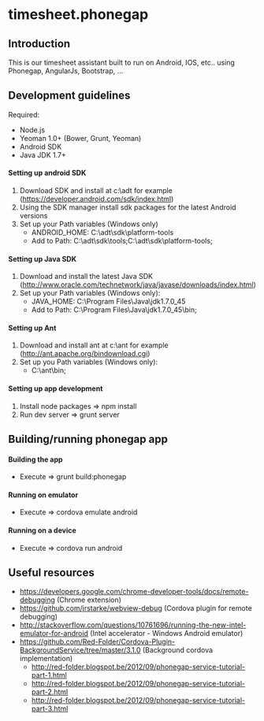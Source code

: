 timesheet.phonegap
==================

## Introduction

This is our timesheet assistant built to run on Android, IOS, etc.. using Phonegap, AngularJs, Bootstrap, ...

## Development guidelines

Required:
- Node.js
- Yeoman 1.0+ (Bower, Grunt, Yeoman)
- Android SDK
- Java JDK 1.7+

#### Setting up android SDK
1. Download SDK and install at c:\adt for example (https://developer.android.com/sdk/index.html)
2. Using the SDK manager install sdk packages for the latest Android versions
3. Set up your Path variables (Windows only)
	- ANDROID_HOME: C:\adt\sdk\platform-tools
	- Add to Path:  C:\adt\sdk\tools;C:\adt\sdk\platform-tools;

#### Setting up Java SDK
1. Download and install the latest Java SDK (http://www.oracle.com/technetwork/java/javase/downloads/index.html)
2. Set up your Path variables (Windows only):
	- JAVA_HOME: C:\Program Files\Java\jdk1.7.0_45
	- Add to Path: C:\Program Files\Java\jdk1.7.0_45\bin;

#### Setting up Ant
1. Download and install ant at c:\ant for example (http://ant.apache.org/bindownload.cgi)
2. Set up you Path variables (Windows only):
	- C:\ant\bin;

#### Setting up app development
1. Install node packages => npm install
2. Run dev server => grunt server

## Building/running phonegap app

#### Building the app
- Execute => grunt build:phonegap

#### Running on emulator
- Execute => cordova emulate android

#### Running on a device
- Execute => cordova run android

## Useful resources

- https://developers.google.com/chrome-developer-tools/docs/remote-debugging (Chrome extension)
- https://github.com/jrstarke/webview-debug (Cordova plugin for remote debugging)
- http://stackoverflow.com/questions/10761696/running-the-new-intel-emulator-for-android (Intel accelerator - Windows Android emulator)
- https://github.com/Red-Folder/Cordova-Plugin-BackgroundService/tree/master/3.1.0 (Background cordova implementation)
	- http://red-folder.blogspot.be/2012/09/phonegap-service-tutorial-part-1.html
	- http://red-folder.blogspot.be/2012/09/phonegap-service-tutorial-part-2.html
	- http://red-folder.blogspot.be/2012/09/phonegap-service-tutorial-part-3.html